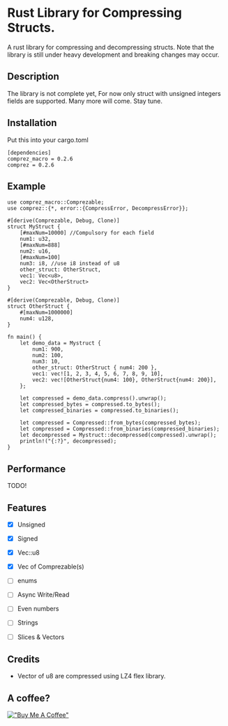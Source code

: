 
# Rust Library for Compressing Structs.

A rust library for compressing and decompressing structs.
Note that the library is still under heavy development and breaking changes may occur.

## Description
The library is not complete yet, For now only struct with unsigned integers fields are supported. Many more will come. Stay tune.


## Installation

Put this into your cargo.toml

```
[dependencies]
comprez_macro = 0.2.6
comprez = 0.2.6
```



## Example

```
use comprez_macro::Comprezable;
use comprez::{*, error::{CompressError, DecompressError}};   

#[derive(Comprezable, Debug, Clone)]
struct MyStruct {
    [#maxNum=10000] //Compulsory for each field
    num1: u32,
    [#maxNum=888]
    num2: u16,
    [#maxNum=100]
    num3: i8, //use i8 instead of u8
    other_struct: OtherStruct,
    vec1: Vec<u8>,
    vec2: Vec<OtherStruct>
}

#[derive(Comprezable, Debug, Clone)]
struct OtherStruct {
    #[maxNum=1000000]
    num4: u128,
}

fn main() {
    let demo_data = Mystruct {
        num1: 900,
        num2: 100,
        num3: 10,
        other_struct: OtherStruct { num4: 200 },
        vec1: vec![1, 2, 3, 4, 5, 6, 7, 8, 9, 10],
        vec2: vec![OtherStruct{num4: 100}, OtherStruct{num4: 200}],
    };
    
    let compressed = demo_data.compress().unwrap();
    let compressed_bytes = compressed.to_bytes();
    let compressed_binaries = compressed.to_binaries();

    let compressed = Compressed::from_bytes(compressed_bytes);
    let compressed = Compressed::from_binaries(compressed_binaries);
    let decompressed = Mystruct::decompressed(compressed).unwrap();
    println!("{:?}", decompressed);
}
```
## Performance

TODO!


## Features

- [x] Unsigned 
- [x] Signed 
- [x] Vec::u8
- [x] Vec of Comprezable(s)
- [ ] enums
- [ ] Async Write/Read 
- [ ] Even numbers
- [ ] Strings
- [ ] Slices & Vectors


## Credits

- Vector of u8 are compressed using LZ4 flex library.


## A coffee?
[!["Buy Me A Coffee"](https://www.buymeacoffee.com/assets/img/custom_images/orange_img.png)](https://www.buymeacoffee.com/najidnadri)